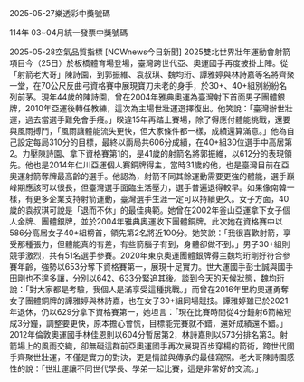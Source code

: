 
2025-05-27樂透彩中獎號碼

                                
114年 03~04月統一發票中獎號碼
                             
2025-05-28空氣品質指標
                              [NOWnews今日新聞] 2025雙北世界壯年運動會射箭項目今（25日）於板橋體育場登場，臺灣跨世代亞、奧運國手再度披掛上陣。從「射箭老大哥」陳詩園，到郭振維、袁叔琪、魏均珩、譚雅婷與林詩嘉等名將齊聚一堂，在70公尺反曲弓資格賽中展現寶刀未老的身手，於30+、40+組別紛紛名列前茅。現年44歲的陳詩園，曾在2004年雅典奧運為臺灣射下首面男子團體銀牌，2010年亞運後轉任教練，這次為主場世壯運選擇復出。他笑說：「臺灣辦世壯運，過去當選手難免會手癢。」睽違15年再踏上賽場，除了得應付體能挑戰，還要與風雨搏鬥，「風雨讓體能流失更快，但大家條件都一樣，成績還算滿意。」他為自己設定每局310分的目標，最終以兩局共606分成績，在40+組30位選手中高居第2。力壓陳詩園、拿下資格賽第1的，是41歲的射箭名將郭振維，以612分的表現領先。他也是2014年仁川亞運個人賽銅牌得主，當時31歲的他，也是臺灣目前在亞奧運射箭奪牌最高齡的選手。他認為，射箭不同其餘運動需要更強的體能，選手巔峰期應該可以很長，但臺灣選手面臨生活壓力，選手普遍退得較早。如果像南韓一樣，有更多企業支持射箭運動，臺灣選手生涯一定可以持續更久。女子方面，40歲的袁叔琪可說是「退而不休」的最佳典範。她曾在2002年釜山亞運拿下女子個人金牌、團體銀牌，並於2004年雅典奧運收下團體銅牌。此次她在資格賽中以586分高居女子40+組榜首，領先第2名將近100分。她笑說：「我很喜歡射箭，享受那種張力，但體能真的有差，有些箭腦子有到，身體卻做不到。」男子30+組則競爭激烈，共有51名選手參賽。2020年東京奧運團體銀牌得主魏均珩剛好符合參賽年齡，強勢以653分奪下資格賽第一，展現十足實力。世大運國手彭士誠與國手田剛也不遑多讓，分別以642、633分緊追其後。談到今天的天候狀態，魏均珩說：「對大家都是考驗，我個人是滿享受這種挑戰。」而曾在2016年里約奧運勇奪女子團體銅牌的譚雅婷與林詩嘉，也在女子30+組同場競技。譚雅婷雖已於2021年退休，仍以629分拿下資格賽第一，她坦言：「現在比賽時間從4分鐘射6箭縮短成3分鐘，調整要更快，原本擔心會慌，目標能完賽就不錯，還好成績還不錯。」2012年倫敦奧運國手林佳恩則以604分暫居第2，林詩嘉則以573分排名第3。射箭場上的風雨交織，卻無礙這群前亞奧運國手再次展現百步穿楊的箭術，跨世代國手齊聚世壯運，不僅是實力的對決，更是情誼與傳承的最佳寫照。老大哥陳詩園感性的說：「世壯運讓不同世代學長、學弟一起比賽，這是非常好的交流。」